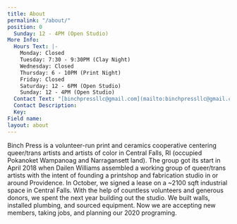 ```yaml
---
title: About
permalink: "/about/"
position: 0
  Sunday: 12 - 4PM (Open Studio)
More Info:
  Hours Text: |-
    Monday: Closed
    Tuesday: 7:30 - 9:30PM (Clay Night)
    Wednesday: Closed
    Thursday: 6 - 10PM (Print Night)
    Friday: Closed
    Saturday: 12 - 6PM (Open Studio)
    Sunday: 12 - 4PM (Open Studio)
  Contact Text: "[binchpressllc@gmail.com](mailto:binchpressllc@gmail.com)"
  Contact Description: 
  Key: 
Field name: 
layout: about
---
```


Binch Press is a volunteer-run print and ceramics cooperative centering queer/trans artists and artists of color in Central Falls, RI (occupied Pokanoket Wampanoag and Narragansett land). The group got its start in April 2018 when Dailen Williams assembled a working group of queer/trans artists with the intent of founding a printshop and fabrication studio in or around Providence. In October, we signed a lease on a ~2100 sqft industrial space in Central Falls. With the help of countless volunteers and generous donors, we spent the next year building out the studio. We built walls, installed plumbing, and sourced equipment. Now we are accepting new members, taking jobs, and planning our 2020 programing.